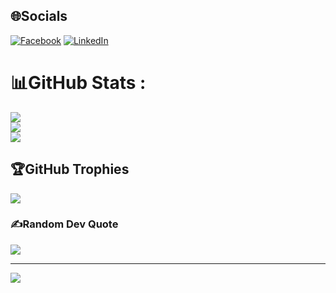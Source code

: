 
## 🌐Socials
[![Facebook](https://img.shields.io/badge/Facebook-%231877F2.svg?logo=Facebook&logoColor=white)](https://www.facebook.com/binbkdn.2022) [![LinkedIn](https://img.shields.io/badge/LinkedIn-%230077B5.svg?logo=linkedin&logoColor=white)](https://www.linkedin.com/in/lam-tran-vu/) 

# 📊GitHub Stats :
![](https://github-readme-stats.vercel.app/api?username=bindut1&theme=radical&hide_border=false&include_all_commits=false&count_private=false)<br/>
![](https://github-readme-streak-stats.herokuapp.com/?user=bindut1&theme=radical&hide_border=false)<br/>
![](https://github-readme-stats.vercel.app/api/top-langs/?username=bindut1&theme=radical&hide_border=false&include_all_commits=false&count_private=false&layout=compact)

## 🏆GitHub Trophies
![](https://github-trophies.vercel.app/?username=bindut1&theme=radical&no-frame=false&no-bg=false&margin-w=4)

### ✍️Random Dev Quote
![](https://quotes-github-readme.vercel.app/api?type=horizontal&theme=radical)

---
[![](https://visitcount.itsvg.in/api?id=bindut1&icon=0&color=0)](https://visitcount.itsvg.in)
